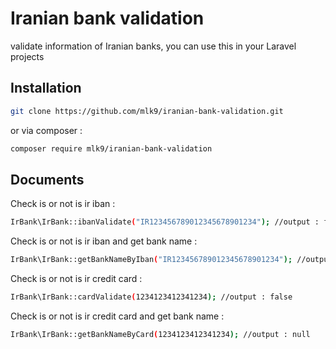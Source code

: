 # Iranian bank validation
validate information of Iranian banks, you can use this in your Laravel projects
## Installation
```sh
git clone https://github.com/mlk9/iranian-bank-validation.git
```
or via composer :
```sh
composer require mlk9/iranian-bank-validation
```
## Documents
Check is or not is ir iban : 
```sh
IrBank\IrBank::ibanValidate("IR123456789012345678901234"); //output : false
```
Check is or not is ir iban and get bank name : 
```sh
IrBank\IrBank::getBankNameByIban("IR123456789012345678901234"); //output : null
```
Check is or not is ir credit card : 
```sh
IrBank\IrBank::cardValidate(1234123412341234); //output : false
```
Check is or not is ir credit card and get bank name : 
```sh
IrBank\IrBank::getBankNameByCard(1234123412341234); //output : null
```